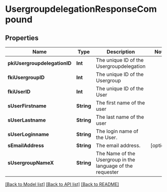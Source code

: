 # UsergroupdelegationResponseCompound

## Properties
Name | Type | Description | Notes
------------ | ------------- | ------------- | -------------
**pkiUsergroupdelegationID** | **Int** | The unique ID of the Usergroupdelegation | 
**fkiUsergroupID** | **Int** | The unique ID of the Usergroup | 
**fkiUserID** | **Int** | The unique ID of the User | 
**sUserFirstname** | **String** | The first name of the user | 
**sUserLastname** | **String** | The last name of the user | 
**sUserLoginname** | **String** | The login name of the User. | 
**sEmailAddress** | **String** | The email address. | [optional] 
**sUsergroupNameX** | **String** | The Name of the Usergroup in the language of the requester | 

[[Back to Model list]](../README.md#documentation-for-models) [[Back to API list]](../README.md#documentation-for-api-endpoints) [[Back to README]](../README.md)


